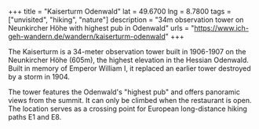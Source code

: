 +++
title = "Kaiserturm Odenwald"
lat = 49.6700
lng = 8.7800
tags = ["unvisited", "hiking", "nature"]
description = "34m observation tower on Neunkircher Höhe with highest pub in Odenwald"
urls = "https://www.ich-geh-wandern.de/wandern/kaiserturm-odenwald"
+++

The Kaiserturm is a 34-meter observation tower built in 1906-1907 on the Neunkircher Höhe (605m), the highest elevation in the Hessian Odenwald. Built in memory of Emperor William I, it replaced an earlier tower destroyed by a storm in 1904.

The tower features the Odenwald's "highest pub" and offers panoramic views from the summit. It can only be climbed when the restaurant is open. The location serves as a crossing point for European long-distance hiking paths E1 and E8.